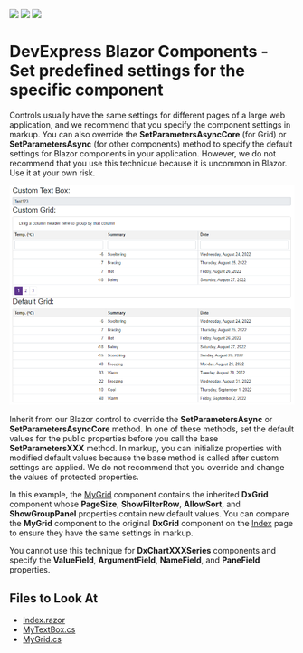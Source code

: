 <!-- default badges list -->
![](https://img.shields.io/endpoint?url=https://codecentral.devexpress.com/api/v1/VersionRange/219019222/22.1.4%2B)
[![](https://img.shields.io/badge/Open_in_DevExpress_Support_Center-FF7200?style=flat-square&logo=DevExpress&logoColor=white)](https://supportcenter.devexpress.com/ticket/details/T827941)
[![](https://img.shields.io/badge/📖_How_to_use_DevExpress_Examples-e9f6fc?style=flat-square)](https://docs.devexpress.com/GeneralInformation/403183)
<!-- default badges end -->

# DevExpress Blazor Components - Set predefined settings for the specific component

Controls usually have the same settings for different pages of a large web application, and we recommend that you specify the component settings in markup. You can also override the **SetParametersAsyncCore** (for Grid) or **SetParametersAsync** (for other components) method to specify the default settings for Blazor components in your application. However, we do not recommend that you use this technique because it is uncommon in Blazor. Use it at your own risk.

![Grid with predefined settings and default](images/result.png)

Inherit from our Blazor control to override the **SetParametersAsync** or **SetParametersAsyncCore** method. In one of these methods, set the default values for the public properties before you call the base **SetParametersXXX** method. In markup, you can initialize properties with modified default values because the base method is called after custom settings are applied. We do not recommend that you override and change the values of protected properties.

In this example, the [MyGrid](./CS/DxBlazorComponentsDefaultSettings/Components/MyGrid.cs) component contains the inherited **DxGrid** component whose **PageSize**, **ShowFilterRow**, **AllowSort**, and **ShowGroupPanel** properties contain new default values. You can compare the **MyGrid** component to the original **DxGrid** component on the [Index](./CS/DxBlazorComponentsDefaultSettings/Pages/Index.razor) page to ensure they have the same settings in markup.

You cannot use this technique for **DxChartXXXSeries** components and specify the **ValueField**, **ArgumentField**, **NameField**, and **PaneField** properties.

## Files to Look At

* [Index.razor](./CS/DxBlazorComponentsDefaultSettings/Pages/Index.razor)
* [MyTextBox.cs](./CS/DxBlazorComponentsDefaultSettings/Components/MyTextBox.cs)
* [MyGrid.cs](./CS/DxBlazorComponentsDefaultSettings/Components/MyGrid.cs)
